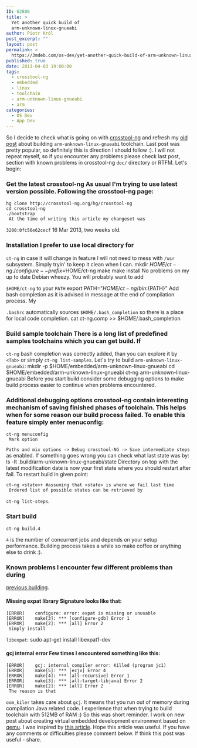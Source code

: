 ```yaml
---
ID: 62806
title: >
  Yet another quick build of
  arm-unknown-linux-gnueabi
author: Piotr Król
post_excerpt: ""
layout: post
permalink: >
  https://3mdeb.com/os-dev/yet-another-quick-build-of-arm-unknown-linux-gnueabi/
published: true
date: 2013-04-03 19:00:00
tags:
  - crosstool-ng
  - embedded
  - linux
  - toolchain
  - arm-unknown-linux-gnueabi
  - arm
categories:
  - OS Dev
  - App Dev
---
```

So I decide to check what is going on with [crosstool-ng][1] and refresh my [old post][2] about building `arm-unknown-linux-gnueabi` toolchain. Last post was pretty popular, so definitely this is direction I should follow :). I will not repeat myself, so if you encounter any problems please check last post, section with known problems in crosstool-ng `doc/` directory or RTFM. Let's begin: 
### Get the latest crosstool-ng As usual I'm trying to use latest version possible. Following the crosstool-ng page: 

    hg clone http://crosstool-ng.org/hg/crosstool-ng
    cd crosstool-ng
    ./bootstrap
     At the time of writing this article my changeset was 

`3200:0fc56e62cecf` 16 Mar 2013, two weeks old. 
### Installation I prefer to use local directory for 

`ct-ng` in case it will change in feature I will not need to mess with `/usr` subsystem. Simply tryin' to keep it clean when I can. 
    mkdir $HOME/ct-ng
    ./configure --prefix=$HOME/ct-ng
    make
    make install
     No problems on my up to date Debian wheezy. You will probably want to add 

`$HOME/ct-ng` to your `PATH` 
    export PATH="$HOME/ct-ng/bin:${PATH}"
     Add bash completion as it is advised in message at the end of compilation process. My 

`.bashrc` automatically sources `$HOME/.bash_completion` so there is a place for local code completion. 
    cat ct-ng.comp >> $HOME/.bash_completion
    

### Build sample toolchain There is a long list of predefined samples toolchains which you can get build. If 

`ct-ng` bash completion was correctly added, than you can explore it by `<Tab>` or simply `ct-ng list-samples`. Let's try to build `arm-unknown-linux-gnueabi`: 
    mkdir -p $HOME/embedded/arm-unknown-linux-gnueabi
    cd $HOME/embedded/arm-unknown-linux-gnueabi
    ct-ng arm-unknown-linux-gnueabi
     Before you start build consider some debugging options to make build process easier to continue when problems encountered. 

### Additional debugging options crosstool-ng contain interesting mechanism of saving finished phases of toolchain. This helps when for some reason our build process failed. To enable this feature simply enter menuconfig: 

    ct-ng menuconfig
     Mark option 

`Paths and mix options -> Debug crosstool-NG -> Save intermediate steps` as enabled. If something goes wrong you can check what last state was by: 
    ls -lt .build/arm-unknown-linux-gnueabi/state
     Directory on top with the latest modification date is now your first state where you should restart after fail. To restart build in given point: 

    ct-ng <state>+ #assuming that <state> is where we fail last time
     Ordered list of possible states can be retrieved by 

`ct-ng list-steps`. 
### Start build

    ct-ng build.4
    

`4` is the number of concurrent jobs and depends on your setup performance. Building process takes a while so make coffee or anything else to drink :). 
### Known problems I encounter few different problems than during 

[previous building][2]. 
#### Missing expat library Signature looks like that: 

    [ERROR]    configure: error: expat is missing or unusable
    [ERROR]    make[3]: *** [configure-gdb] Error 1
    [ERROR]    make[2]: *** [all] Error 2
     Simply install 

`libexpat`: 
    sudo apt-get install libexpat1-dev
    

#### gcj internal error Few times I encountered something like this: 

    [ERROR]    gcj: internal compiler error: Killed (program jc1)
    [ERROR]    make[5]: *** [ecjx] Error 4
    [ERROR]    make[4]: *** [all-recursive] Error 1
    [ERROR]    make[3]: *** [all-target-libjava] Error 2
    [ERROR]    make[2]: *** [all] Error 2
     The reason is that 

`oom_kiler` takes care about `gcj`. It means that you run out of memory during compilation Java related code. I experience that when trying to build toolchain with 512MB of RAM :) So this was short reminder. I work on new post about creating virtual embedded development environment based on [qemu][3]. I was inspired by [this article][4]. Hope this article was useful. If you have any comments or difficulties please comment below. If think this post was useful - share.

 [1]: http://crosstool-ng.org
 [2]: /2012/03/14/quick-build-of-arm-unknown-linux
 [3]: http://wiki.qemu.org/Main_Page
 [4]: http://www.elinux.org/Virtual_Development_Board
